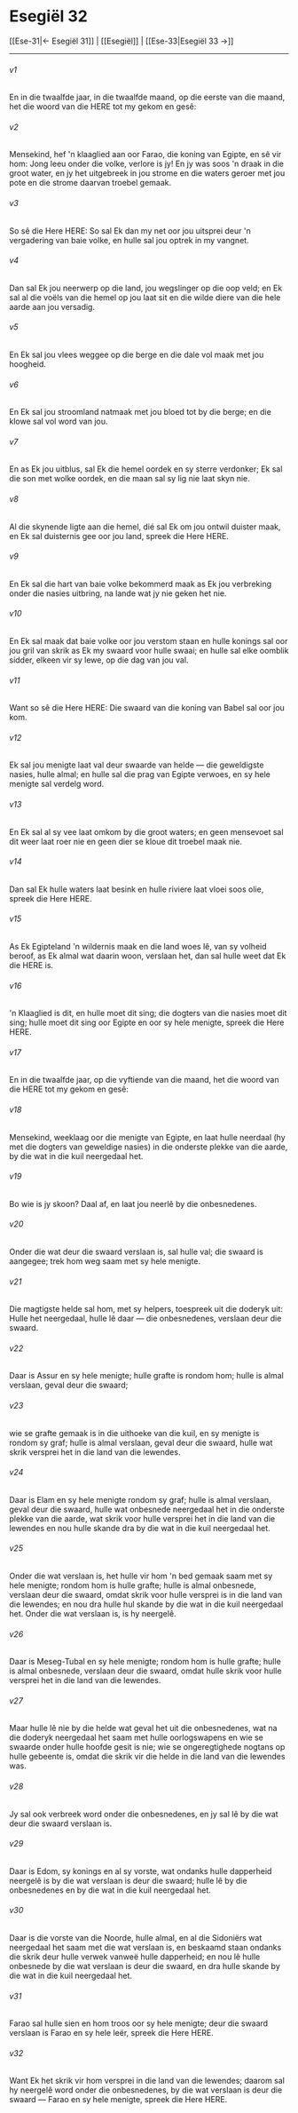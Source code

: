 # Esegiël 32

[[Ese-31|← Esegiël 31]] | [[Esegiël]] | [[Ese-33|Esegiël 33 →]]
***

###### v1
En in die twaalfde jaar, in die twaalfde maand, op die eerste van die maand, het die woord van die HERE tot my gekom en gesê: 
###### v2
Mensekind, hef 'n klaaglied aan oor Farao, die koning van Egipte, en sê vir hom: Jong leeu onder die volke, verlore is jy! En jy was soos 'n draak in die groot water, en jy het uitgebreek in jou strome en die waters geroer met jou pote en die strome daarvan troebel gemaak. 
###### v3
So sê die Here HERE: So sal Ek dan my net oor jou uitsprei deur 'n vergadering van baie volke, en hulle sal jou optrek in my vangnet. 
###### v4
Dan sal Ek jou neerwerp op die land, jou wegslinger op die oop veld; en Ek sal al die voëls van die hemel op jou laat sit en die wilde diere van die hele aarde aan jou versadig. 
###### v5
En Ek sal jou vlees weggee op die berge en die dale vol maak met jou hoogheid. 
###### v6
En Ek sal jou stroomland natmaak met jou bloed tot by die berge; en die klowe sal vol word van jou. 
###### v7
En as Ek jou uitblus, sal Ek die hemel oordek en sy sterre verdonker; Ek sal die son met wolke oordek, en die maan sal sy lig nie laat skyn nie. 
###### v8
Al die skynende ligte aan die hemel, dié sal Ek om jou ontwil duister maak, en Ek sal duisternis gee oor jou land, spreek die Here HERE. 
###### v9
En Ek sal die hart van baie volke bekommerd maak as Ek jou verbreking onder die nasies uitbring, na lande wat jy nie geken het nie. 
###### v10
En Ek sal maak dat baie volke oor jou verstom staan en hulle konings sal oor jou gril van skrik as Ek my swaard voor hulle swaai; en hulle sal elke oomblik sidder, elkeen vir sy lewe, op die dag van jou val. 
###### v11
Want so sê die Here HERE: Die swaard van die koning van Babel sal oor jou kom. 
###### v12
Ek sal jou menigte laat val deur swaarde van helde — die geweldigste nasies, hulle almal; en hulle sal die prag van Egipte verwoes, en sy hele menigte sal verdelg word. 
###### v13
En Ek sal al sy vee laat omkom by die groot waters; en geen mensevoet sal dit weer laat roer nie en geen dier se kloue dit troebel maak nie. 
###### v14
Dan sal Ek hulle waters laat besink en hulle riviere laat vloei soos olie, spreek die Here HERE. 
###### v15
As Ek Egipteland 'n wildernis maak en die land woes lê, van sy volheid beroof, as Ek almal wat daarin woon, verslaan het, dan sal hulle weet dat Ek die HERE is. 
###### v16
'n Klaaglied is dit, en hulle moet dit sing; die dogters van die nasies moet dit sing; hulle moet dit sing oor Egipte en oor sy hele menigte, spreek die Here HERE. 
###### v17
En in die twaalfde jaar, op die vyftiende van die maand, het die woord van die HERE tot my gekom en gesê: 
###### v18
Mensekind, weeklaag oor die menigte van Egipte, en laat hulle neerdaal (hy met die dogters van geweldige nasies) in die onderste plekke van die aarde, by die wat in die kuil neergedaal het. 
###### v19
Bo wie is jy skoon? Daal af, en laat jou neerlê by die onbesnedenes. 
###### v20
Onder die wat deur die swaard verslaan is, sal hulle val; die swaard is aangegee; trek hom weg saam met sy hele menigte. 
###### v21
Die magtigste helde sal hom, met sy helpers, toespreek uit die doderyk uit: Hulle het neergedaal, hulle lê daar — die onbesnedenes, verslaan deur die swaard. 
###### v22
Daar is Assur en sy hele menigte; hulle grafte is rondom hom; hulle is almal verslaan, geval deur die swaard; 
###### v23
wie se grafte gemaak is in die uithoeke van die kuil, en sy menigte is rondom sy graf; hulle is almal verslaan, geval deur die swaard, hulle wat skrik versprei het in die land van die lewendes. 
###### v24
Daar is Elam en sy hele menigte rondom sy graf; hulle is almal verslaan, geval deur die swaard, hulle wat onbesnede neergedaal het in die onderste plekke van die aarde, wat skrik voor hulle versprei het in die land van die lewendes en nou hulle skande dra by die wat in die kuil neergedaal het. 
###### v25
Onder die wat verslaan is, het hulle vir hom 'n bed gemaak saam met sy hele menigte; rondom hom is hulle grafte; hulle is almal onbesnede, verslaan deur die swaard, omdat skrik voor hulle versprei is in die land van die lewendes; en nou dra hulle hul skande by die wat in die kuil neergedaal het. Onder die wat verslaan is, is hy neergelê. 
###### v26
Daar is Meseg-Tubal en sy hele menigte; rondom hom is hulle grafte; hulle is almal onbesnede, verslaan deur die swaard, omdat hulle skrik voor hulle versprei het in die land van die lewendes. 
###### v27
Maar hulle lê nie by die helde wat geval het uit die onbesnedenes, wat na die doderyk neergedaal het saam met hulle oorlogswapens en wie se swaarde onder hulle hoofde gesit is nie; wie se ongeregtighede nogtans op hulle gebeente is, omdat die skrik vir die helde in die land van die lewendes was. 
###### v28
Jy sal ook verbreek word onder die onbesnedenes, en jy sal lê by die wat deur die swaard verslaan is. 
###### v29
Daar is Edom, sy konings en al sy vorste, wat ondanks hulle dapperheid neergelê is by die wat verslaan is deur die swaard; hulle lê by die onbesnedenes en by die wat in die kuil neergedaal het. 
###### v30
Daar is die vorste van die Noorde, hulle almal, en al die Sidoniërs wat neergedaal het saam met die wat verslaan is, en beskaamd staan ondanks die skrik deur hulle verwek vanweë hulle dapperheid; en nou lê hulle onbesnede by die wat verslaan is deur die swaard, en dra hulle skande by die wat in die kuil neergedaal het. 
###### v31
Farao sal hulle sien en hom troos oor sy hele menigte; deur die swaard verslaan is Farao en sy hele leër, spreek die Here HERE. 
###### v32
Want Ek het skrik vir hom versprei in die land van die lewendes; daarom sal hy neergelê word onder die onbesnedenes, by die wat verslaan is deur die swaard — Farao en sy hele menigte, spreek die Here HERE. 

